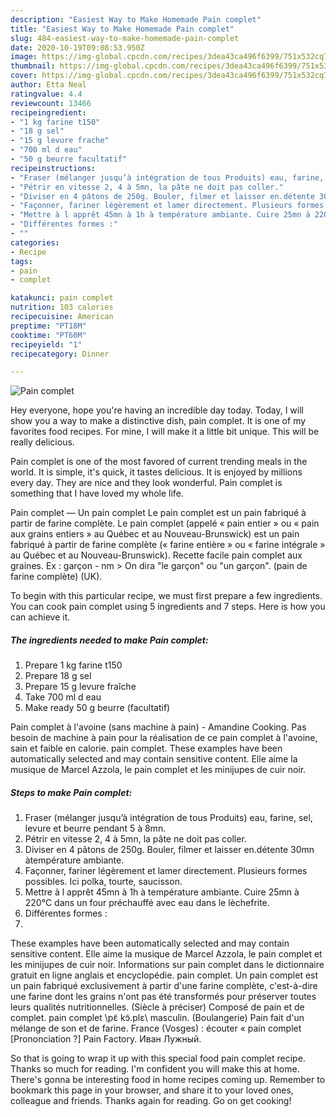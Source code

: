 ```yaml
---
description: "Easiest Way to Make Homemade Pain complet"
title: "Easiest Way to Make Homemade Pain complet"
slug: 484-easiest-way-to-make-homemade-pain-complet
date: 2020-10-19T09:08:53.950Z
image: https://img-global.cpcdn.com/recipes/3dea43ca496f6399/751x532cq70/pain-complet-photo-principale-de-la-recette.jpg
thumbnail: https://img-global.cpcdn.com/recipes/3dea43ca496f6399/751x532cq70/pain-complet-photo-principale-de-la-recette.jpg
cover: https://img-global.cpcdn.com/recipes/3dea43ca496f6399/751x532cq70/pain-complet-photo-principale-de-la-recette.jpg
author: Etta Neal
ratingvalue: 4.4
reviewcount: 13466
recipeingredient:
- "1 kg farine t150"
- "18 g sel"
- "15 g levure frache"
- "700 ml d eau"
- "50 g beurre facultatif"
recipeinstructions:
- "Fraser (mélanger jusqu’à intégration de tous Produits) eau, farine, sel, levure et beurre pendant 5 à 8mn."
- "Pétrir en vitesse 2, 4 à 5mn, la pâte ne doit pas coller."
- "Diviser en 4 pâtons de 250g. Bouler, filmer et laisser en.détente 30mn àtempérature ambiante."
- "Façonner, fariner légèrement et lamer directement. Plusieurs formes possibles. Ici polka, tourte, saucisson."
- "Mettre à l apprêt 45mn à 1h à température ambiante. Cuire 25mn à 220°C dans un four préchauffé avec eau dans le lèchefrite."
- "Différentes formes :"
- ""
categories:
- Recipe
tags:
- pain
- complet

katakunci: pain complet 
nutrition: 103 calories
recipecuisine: American
preptime: "PT18M"
cooktime: "PT60M"
recipeyield: "1"
recipecategory: Dinner

---
```



![Pain complet](https://img-global.cpcdn.com/recipes/3dea43ca496f6399/751x532cq70/pain-complet-photo-principale-de-la-recette.jpg)

Hey everyone, hope you're having an incredible day today. Today, I will show you a way to make a distinctive dish, pain complet. It is one of my favorites food recipes. For mine, I will make it a little bit unique. This will be really delicious.

Pain complet is one of the most favored of current trending meals in the world. It is simple, it's quick, it tastes delicious. It is enjoyed by millions every day. They are nice and they look wonderful. Pain complet is something that I have loved my whole life.

Pain complet — Un pain complet Le pain complet est un pain fabriqué à partir de farine complète. Le pain complet (appelé « pain entier » ou « pain aux grains entiers » au Québec et au Nouveau-Brunswick) est un pain fabriqué à partir de farine complète (« farine entière » ou « farine intégrale » au Québec et au Nouveau-Brunswick). Recette facile pain complet aux graines. Ex : garçon - nm &gt; On dira &#34;le garçon&#34; ou &#34;un garçon&#34;. (pain de farine complète) (UK).


To begin with this particular recipe, we must first prepare a few ingredients. You can cook pain complet using 5 ingredients and 7 steps. Here is how you can achieve it.

<!--inarticleads1-->

##### The ingredients needed to make Pain complet:

1. Prepare 1 kg farine t150
1. Prepare 18 g sel
1. Prepare 15 g levure fraîche
1. Take 700 ml d eau
1. Make ready 50 g beurre (facultatif)


Pain complet à l&#39;avoine (sans machine à pain) - Amandine Cooking. Pas besoin de machine à pain pour la réalisation de ce pain complet à l&#39;avoine, sain et faible en calorie. pain complet. These examples have been automatically selected and may contain sensitive content. Elle aime la musique de Marcel Azzola, le pain complet et les minijupes de cuir noir. 

<!--inarticleads2-->

##### Steps to make Pain complet:

1. Fraser (mélanger jusqu’à intégration de tous Produits) eau, farine, sel, levure et beurre pendant 5 à 8mn.
1. Pétrir en vitesse 2, 4 à 5mn, la pâte ne doit pas coller.
1. Diviser en 4 pâtons de 250g. Bouler, filmer et laisser en.détente 30mn àtempérature ambiante.
1. Façonner, fariner légèrement et lamer directement. Plusieurs formes possibles. Ici polka, tourte, saucisson.
1. Mettre à l apprêt 45mn à 1h à température ambiante. Cuire 25mn à 220°C dans un four préchauffé avec eau dans le lèchefrite.
1. Différentes formes :
1. 


These examples have been automatically selected and may contain sensitive content. Elle aime la musique de Marcel Azzola, le pain complet et les minijupes de cuir noir. Informations sur pain complet dans le dictionnaire gratuit en ligne anglais et encyclopédie. pain complet. Un pain complet est un pain fabriqué exclusivement à partir d&#39;une farine complète, c&#39;est-à-dire une farine dont les grains n&#39;ont pas été transformés pour préserver toutes leurs qualités nutritionnelles. (Siècle à préciser) Composé de pain et de complet. pain complet \pɛ̃ kɔ̃.plɛ\ masculin. (Boulangerie) Pain fait d&#39;un mélange de son et de farine. France (Vosges) : écouter « pain complet [Prononciation ?] Pain Factory. Иван Лужный. 

So that is going to wrap it up with this special food pain complet recipe. Thanks so much for reading. I'm confident you will make this at home. There's gonna be interesting food in home recipes coming up. Remember to bookmark this page in your browser, and share it to your loved ones, colleague and friends. Thanks again for reading. Go on get cooking!
